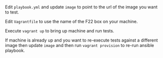 
Edit `playbook.yml` and update `image` to point to the url of the
image you want to test.

Edit `Vagrantfile` to use the name of the F22 box on your machine. 

Execute `vagrant up` to bring up machine and run tests.

If machine is already up and you want to re-execute tests against a
different image then update `image` and then run `vagrant provision`
to re-run ansible playbook.
